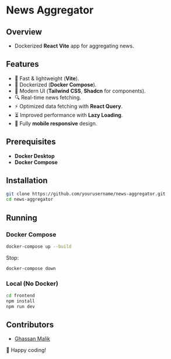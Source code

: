 # News Aggregator

## Overview
- Dockerized **React Vite** app for aggregating news.

## Features
- 🚀 Fast & lightweight (**Vite**).
- 🐳 Dockerized (**Docker Compose**).
- 🎨 Modern UI (**Tailwind CSS**, **Shadcn** for components).
- 🔍 Real-time news fetching.
- ⚡ Optimized data fetching with **React Query**.
- ⏳ Improved performance with **Lazy Loading**.
- 📱 Fully **mobile responsive** design.

## Prerequisites
- **Docker Desktop**
- **Docker Compose**

## Installation
```sh
git clone https://github.com/yourusername/news-aggregator.git
cd news-aggregator
```

## Running
### Docker Compose
```sh
docker-compose up --build
```
Stop:
```sh
docker-compose down
```

### Local (No Docker)
```sh
cd frontend
npm install
npm run dev
```

## Contributors
- [Ghassan Malik](https://github.com/yourusername)

🚀 Happy coding!


